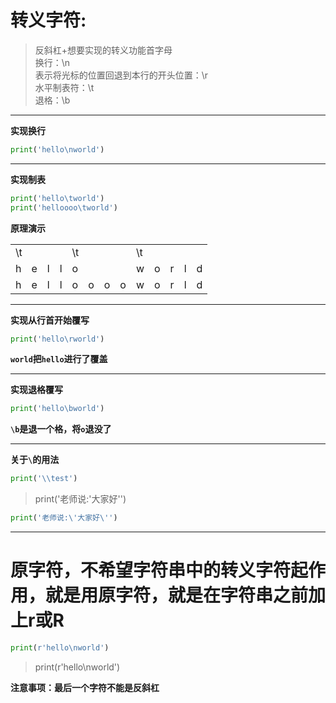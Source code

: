 # 转义字符:
>   反斜杠+想要实现的转义功能首字母<br>
>       换行：\n<br>
>       表示将光标的位置回退到本行的开头位置：\r<br>
>       水平制表符：\t<br>
>       退格：\b<br>

---

**实现换行**
```Python
print('hello\nworld')
```

---

**实现制表**
```Python
print('hello\tworld')
print('helloooo\tworld')
```

**原理演示**
<table>
    <tr>
        <td colspan="4" class="centered">\t</td>
        <td colspan="4">\t</td>
        <td colspan="4">\t</td>
        <td></td>
    </tr>
    <tr>
        <td>h</td>
        <td>e</td>
        <td>l</td>
        <td>l</td>
        <td>o</td>
        <td></td>
        <td></td>
        <td></td>
        <td>w</td>
        <td>o</td>
        <td>r</td>
        <td>l</td>
        <td>d</td>
    </tr>
    <tr>
        <td>h</td>
        <td>e</td>
        <td>l</td>
        <td>l</td>
        <td>o</td>
        <td>o</td>
        <td>o</td>
        <td>o</td>
        <td>w</td>
        <td>o</td>
        <td>r</td>
        <td>l</td>
        <td>d</td>
    </tr>
</table>

---

**实现从行首开始覆写**
```Python
print('hello\rworld')
```
**```world```把```hello```进行了覆盖**

---

**实现退格覆写**
```Python
print('hello\bworld')
```
**```\b```是退一个格，将```o```退没了**

---

**关于```\```的用法**
```Python
print('\\test')
```
>print('老师说:'大家好'')
```Python
print('老师说:\'大家好\'')
```

---

# 原字符，不希望字符串中的转义字符起作用，就是用原字符，就是在字符串之前加上r或R
```Python
print(r'hello\nworld')
```
> print(r'hello\nworld\')<br>

**注意事项：最后一个字符不能是反斜杠**

